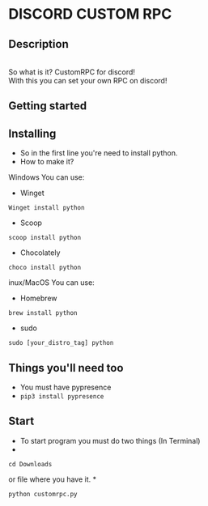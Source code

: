 # DISCORD CUSTOM RPC
## Description
<br>So what is it?
CustomRPC for discord!
<br>With this you can set your own RPC on discord!

## Getting started

## Installing
* So in the first line you're need to install python.
* How to make it?

Windows
You can use:

* Winget 
```
Winget install python
```
* Scoop 
```
scoop install python
```
* Chocolately 
```
choco install python
```


inux/MacOS
You can use:

* Homebrew 
```
brew install python
```

* sudo 
```
sudo [your_distro_tag] python
```


## Things you'll need too
* You must have pypresence
* ```pip3 install pypresence```

## Start
* To start program you must do two things (In Terminal)
* 
```
cd Downloads
```
or file where you have it.
* 
```
python customrpc.py
```